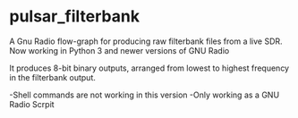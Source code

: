 # pulsar_filterbank
A Gnu Radio flow-graph for producing raw filterbank files from a live SDR. Now working in Python 3 and newer versions of GNU Radio 

It produces 8-bit binary outputs, arranged from lowest to highest frequency
  in the filterbank output.

-Shell commands are not working in this version 
-Only working as a GNU Radio Scrpit 
